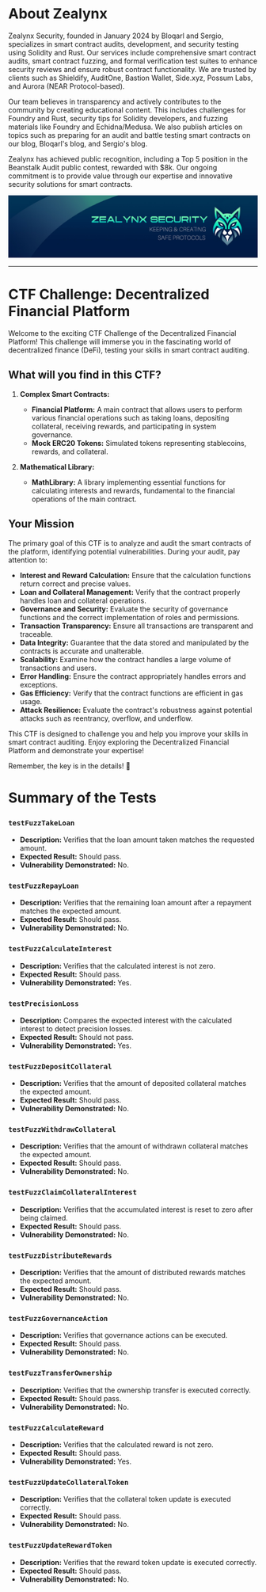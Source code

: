 # About Zealynx


Zealynx Security, founded in January 2024 by Bloqarl and Sergio, specializes in smart contract audits, development, and security testing using Solidity and Rust. Our services include comprehensive smart contract audits, smart contract fuzzing, and formal verification test suites to enhance security reviews and ensure robust contract functionality. We are trusted by clients such as Shieldify, AuditOne, Bastion Wallet, Side.xyz, Possum Labs, and Aurora (NEAR Protocol-based).

Our team believes in transparency and actively contributes to the community by creating educational content. This includes challenges for Foundry and Rust, security tips for Solidity developers, and fuzzing materials like Foundry and Echidna/Medusa. We also publish articles on topics such as preparing for an audit and battle testing smart contracts on our blog, Bloqarl's blog, and Sergio's blog.

Zealynx has achieved public recognition, including a Top 5 position in the Beanstalk Audit public contest, rewarded with $8k. Our ongoing commitment is to provide value through our expertise and innovative security solutions for smart contracts.

<img width="700" alt="image" src="image/zealynx.png">

---

# CTF Challenge: Decentralized Financial Platform

Welcome to the exciting CTF Challenge of the Decentralized Financial Platform! This challenge will immerse you in the fascinating world of decentralized finance (DeFi), testing your skills in smart contract auditing.

## What will you find in this CTF?

1. **Complex Smart Contracts:**
   - **Financial Platform:** A main contract that allows users to perform various financial operations such as taking loans, depositing collateral, receiving rewards, and participating in system governance.
   - **Mock ERC20 Tokens:** Simulated tokens representing stablecoins, rewards, and collateral.

2. **Mathematical Library:**
   - **MathLibrary:** A library implementing essential functions for calculating interests and rewards, fundamental to the financial operations of the main contract.

## Your Mission

The primary goal of this CTF is to analyze and audit the smart contracts of the platform, identifying potential vulnerabilities. During your audit, pay attention to:

- **Interest and Reward Calculation:** Ensure that the calculation functions return correct and precise values.
- **Loan and Collateral Management:** Verify that the contract properly handles loan and collateral operations.
- **Governance and Security:** Evaluate the security of governance functions and the correct implementation of roles and permissions.
- **Transaction Transparency:** Ensure all transactions are transparent and traceable.
- **Data Integrity:** Guarantee that the data stored and manipulated by the contracts is accurate and unalterable.
- **Scalability:** Examine how the contract handles a large volume of transactions and users.
- **Error Handling:** Ensure the contract appropriately handles errors and exceptions.
- **Gas Efficiency:** Verify that the contract functions are efficient in gas usage.
- **Attack Resilience:** Evaluate the contract's robustness against potential attacks such as reentrancy, overflow, and underflow.

This CTF is designed to challenge you and help you improve your skills in smart contract auditing. Enjoy exploring the Decentralized Financial Platform and demonstrate your expertise!

Remember, the key is in the details! 🚀

# Summary of the Tests

### `testFuzzTakeLoan`

- **Description:** Verifies that the loan amount taken matches the requested amount.
- **Expected Result:** Should pass.
- **Vulnerability Demonstrated:** No.

### `testFuzzRepayLoan`

- **Description:** Verifies that the remaining loan amount after a repayment matches the expected amount.
- **Expected Result:** Should pass.
- **Vulnerability Demonstrated:** No.

### `testFuzzCalculateInterest`

- **Description:** Verifies that the calculated interest is not zero.
- **Expected Result:** Should pass.
- **Vulnerability Demonstrated:** Yes.

### `testPrecisionLoss`

- **Description:** Compares the expected interest with the calculated interest to detect precision losses.
- **Expected Result:** Should not pass.
- **Vulnerability Demonstrated:** Yes.

### `testFuzzDepositCollateral`

- **Description:** Verifies that the amount of deposited collateral matches the expected amount.
- **Expected Result:** Should pass.
- **Vulnerability Demonstrated:** No.

### `testFuzzWithdrawCollateral`

- **Description:** Verifies that the amount of withdrawn collateral matches the expected amount.
- **Expected Result:** Should pass.
- **Vulnerability Demonstrated:** No.

### `testFuzzClaimCollateralInterest`

- **Description:** Verifies that the accumulated interest is reset to zero after being claimed.
- **Expected Result:** Should pass.
- **Vulnerability Demonstrated:** No.

### `testFuzzDistributeRewards`

- **Description:** Verifies that the amount of distributed rewards matches the expected amount.
- **Expected Result:** Should pass.
- **Vulnerability Demonstrated:** No.

### `testFuzzGovernanceAction`

- **Description:** Verifies that governance actions can be executed.
- **Expected Result:** Should pass.
- **Vulnerability Demonstrated:** No.

### `testFuzzTransferOwnership`

- **Description:** Verifies that the ownership transfer is executed correctly.
- **Expected Result:** Should pass.
- **Vulnerability Demonstrated:** No.

### `testFuzzCalculateReward`

- **Description:** Verifies that the calculated reward is not zero.
- **Expected Result:** Should pass.
- **Vulnerability Demonstrated:** Yes.

### `testFuzzUpdateCollateralToken`

- **Description:** Verifies that the collateral token update is executed correctly.
- **Expected Result:** Should pass.
- **Vulnerability Demonstrated:** No.

### `testFuzzUpdateRewardToken`

- **Description:** Verifies that the reward token update is executed correctly.
- **Expected Result:** Should pass.
- **Vulnerability Demonstrated:** No.